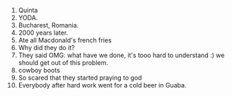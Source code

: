 1. Quinta 
2. YODA.
3. Bucharest, Romania.
4. 2000 years later.
5. Ate all Macdonald's french fries 
6. Why did they do it?
7. They said OMG: what have we done, it's tooo hard to understand :) we should get out of this problem.
8. cowboy boots
9. So scared that they started praying to god
10. Everybody after hard work went for a cold beer in Guaba.
